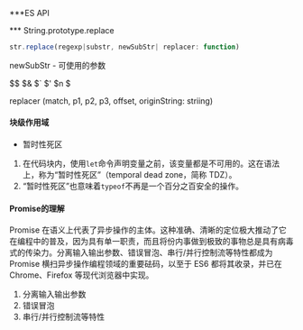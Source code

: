 ***ES API

*** String.prototype.replace

```javascript
str.replace(regexp|substr, newSubStr| replacer: function)
```

newSubStr - 可使用的参数

$$   $&  $`  $'  $n  $<Name>

replacer  (match, p1, p2, p3, offset, originString: striing)



####  块级作用域

- 暂时性死区

1. 在代码块内，使用`let`命令声明变量之前，该变量都是不可用的。这在语法上，称为“暂时性死区”（temporal dead zone，简称 TDZ）。
2. “暂时性死区”也意味着`typeof`不再是一个百分之百安全的操作。 



#### Promise的理解

Promise 在语义上代表了异步操作的主体。这种准确、清晰的定位极大推动了它在编程中的普及，因为具有单一职责，而且将份内事做到极致的事物总是具有病毒式的传染力。分离输入输出参数、错误冒泡、串行/并行控制流等特性都成为 Promise 横扫异步操作编程领域的重要砝码，以至于 ES6 都将其收录，并已在 Chrome、Firefox 等现代浏览器中实现。

1. 分离输入输出参数
2. 错误冒泡
3. 串行/并行控制流等特性